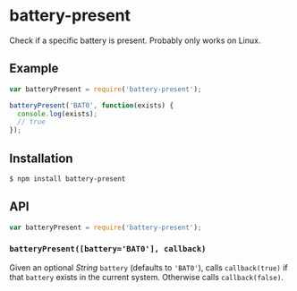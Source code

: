 # battery-present

Check if a specific battery is present. Probably only works on Linux.

## Example

``` javascript
var batteryPresent = require('battery-present');

batteryPresent('BAT0', function(exists) {
  console.log(exists);
  // true
});
```

## Installation

``` bash
$ npm install battery-present
```

## API

``` javascript
var batteryPresent = require('battery-present');
```

### `batteryPresent([battery='BAT0'], callback)`

Given an optional _String_ `battery` (defaults to `'BAT0'`), calls
`callback(true)` if that `battery` exists in the current system. Otherwise calls
`callback(false)`.
